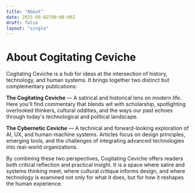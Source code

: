 ```yaml
---
title: "About"
date: 2025-09-02T00:00:00Z
draft: false
layout: "single"
---
```


# About Cogitating Ceviche

Cogitating Ceviche is a hub for ideas at the intersection of history, technology, and human systems. It brings together two distinct but complementary publications:

**The Cogitating Ceviche** — A satirical and historical lens on modern life. Here you'll find commentary that blends wit with scholarship, spotlighting overlooked thinkers, cultural oddities, and the ways our past echoes through today's technological and political landscape.

**The Cybernetic Ceviche** — A technical and forward-looking exploration of AI, UX, and human-machine systems. Articles focus on design principles, emerging tools, and the challenges of integrating advanced technologies into real-world organizations.

By combining these two perspectives, Cogitating Ceviche offers readers both critical reflection and practical insight. It is a space where satire and systems thinking meet, where cultural critique informs design, and where technology is examined not only for what it does, but for how it reshapes the human experience.